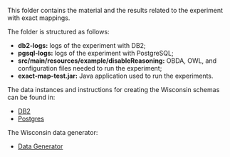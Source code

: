 This folder contains the material and the results related to the experiment with exact mappings.

The folder is structured as follows:

- **db2-logs:** logs of the experiment with DB2;
- **pgsql-logs:** logs of the experiment with PostgreSQL;
- **src/main/resources/example/disableReasoning:** OBDA, OWL, and configuration files needed to run the experiment;
- **exact-map-test.jar:** Java application used to run the experiments.

The data instances and instructions for creating the Wisconsin schemas can be found in:

- [DB2](https://github.com/ontop/ontop-examples/tree/master/vldb-2015/CTE%20Experiments/Wisconsin/wisconsinDB2/dbCreateStatements/DB2CreateOntowis)
- [Postgres](https://github.com/ontop/ontop-examples/tree/master/vldb-2015/CTE%20Experiments/Wisconsin/wisconsinPostgres/dbCreateStatements/PostgresCreateOntowis)

The Wisconsin data generator:

- [Data Generator](https://github.com/ontop/ontop-examples/tree/master/vldb-2015/CTE%20Experiments/Wisconsin/wisconsinDataGenerator)
